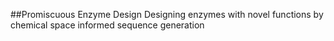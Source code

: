 ##Promiscuous Enzyme Design
Designing enzymes with novel functions by chemical space informed sequence generation
